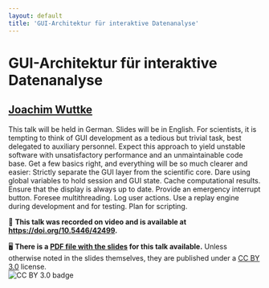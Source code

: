 ```yaml
---
layout: default
title: 'GUI-Architektur für interaktive Datenanalyse'
---
```


# GUI-Architektur für interaktive Datenanalyse

## [Joachim Wuttke](../../speaker/SRH7TG/)

This talk will be held in German. Slides will be in English.  For scientists, it is tempting to think of GUI development as a tedious but trivial task, best delegated to auxiliary personnel. Expect this approach to yield unstable software with unsatisfactory performance and an unmaintainable code base. Get a few basics right, and everything will be so much clearer and easier: Strictly separate the GUI layer from the scientific core. Dare using global variables to hold session and GUI state. Cache computational results. Ensure that the display is always up to date. Provide an emergency interrupt button. Foresee multithreading. Log user actions. Use a replay engine during development and for testing. Plan for scripting.

🎥 **This talk was recorded on video and is available at <https://doi.org/10.5446/42499>.**

🖥 **There is a [PDF file with the slides](slides.pdf) for this talk available.** Unless otherwise noted in the slides themselves, they are published under a [CC BY 3.0](https://creativecommons.org/licenses/by/3.0/legalcode) license.  
![CC BY 3.0 badge](https://licensebuttons.net/l/by/3.0/80x15.png)